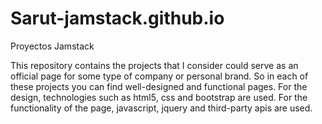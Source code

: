# Sarut-jamstack.github.io

Proyectos Jamstack

This repository contains the projects that I consider could serve as an official page for some type of company or personal brand. So in each of these projects you can find well-designed and functional pages. For the design, technologies such as html5, css and bootstrap are used. For the functionality of the page, javascript, jquery and third-party apis are used.
